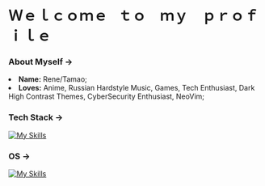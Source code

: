 # Ｗｅｌｃｏｍｅ⠀ｔｏ ⠀ｍｙ ⠀ｐｒｏｆｉｌｅ

### About Myself -> 
<li>
   <b>Name:</b> Rene/Tamao;
</li>
<li>
   <b>Loves:</b> Anime, Russian Hardstyle Music, Games, Tech Enthusiast, Dark High Contrast Themes, CyberSecurity Enthusiast, NeoVim;
</li>

### Tech Stack ->
[![My Skills](https://skillicons.dev/icons?i=cs,c,html,css,py,mysql,git,github,stackoverflow,vscode,neovim&perline=5)](https://skillicons.dev)

### OS ->

[![My Skills](https://skillicons.dev/icons?i=windows,mint&perline=4)](https://skillicons.dev)
